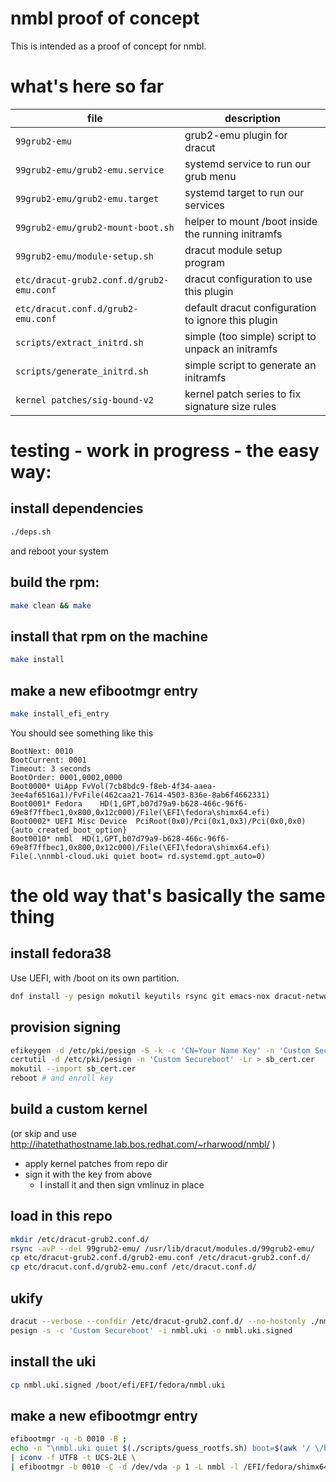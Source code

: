 # nmbl proof of concept

This is intended as a proof of concept for nmbl.

# what's here so far

| file | description |
|--|--|
| `99grub2-emu` | grub2-emu plugin for dracut |
| `99grub2-emu/grub2-emu.service` | systemd service to run our grub menu |
| `99grub2-emu/grub2-emu.target` | systemd target to run our services |
| `99grub2-emu/grub2-mount-boot.sh` | helper to mount /boot inside the running initramfs |
| `99grub2-emu/module-setup.sh` | dracut module setup program |
| `etc/dracut-grub2.conf.d/grub2-emu.conf` | dracut configuration to use this plugin |
| `etc/dracut.conf.d/grub2-emu.conf` | default dracut configuration to ignore this plugin |
| `scripts/extract_initrd.sh` | simple (too simple) script to unpack an initramfs |
| `scripts/generate_initrd.sh` | simple script to generate an initramfs |
| `kernel patches/sig-bound-v2` | kernel patch series to fix signature size rules |

# testing - work in progress - the easy way:


## install dependencies
```bash
./deps.sh
```
and reboot your system

## build the rpm:
```bash
make clean && make
```

## install that rpm on the machine
```bash
make install
```

## make a new efibootmgr entry
```bash
make install_efi_entry
```

You should see something like this

```shell
BootNext: 0010
BootCurrent: 0001
Timeout: 3 seconds
BootOrder: 0001,0002,0000
Boot0000* UiApp	FvVol(7cb8bdc9-f8eb-4f34-aaea-3ee4af6516a1)/FvFile(462caa21-7614-4503-836e-8ab6f4662331)
Boot0001* Fedora	HD(1,GPT,b07d79a9-b628-466c-96f6-69e8f7ffbec1,0x800,0x12c000)/File(\EFI\fedora\shimx64.efi)
Boot0002* UEFI Misc Device	PciRoot(0x0)/Pci(0x1,0x3)/Pci(0x0,0x0){auto_created_boot_option}
Boot0010* nmbl	HD(1,GPT,b07d79a9-b628-466c-96f6-69e8f7ffbec1,0x800,0x12c000)/File(\EFI\fedora\shimx64.efi) File(.\nnmbl-cloud.uki quiet boot= rd.systemd.gpt_auto=0)
```

# the old way that's basically the same thing

## install fedora38
Use UEFI, with /boot on its own partition.
  ```bash
  dnf install -y pesign mokutil keyutils rsync git emacs-nox dracut-network grub2-emu binutils systemd-ukify systemd-boot-unsigned systemd-networkd kexec-tools btrfs-progs lvm2
  ```

## provision signing
```bash
efikeygen -d /etc/pki/pesign -S -k -c 'CN=Your Name Key' -n 'Custom Secureboot'
certutil -d /etc/pki/pesign -n 'Custom Secureboot' -Lr > sb_cert.cer
mokutil --import sb_cert.cer
reboot # and enroll key
```

## build a custom kernel
(or skip and use http://ihatethathostname.lab.bos.redhat.com/~rharwood/nmbl/ )

- apply kernel patches from repo dir
- sign it with the key from above
  - I install it and then sign vmlinuz in place

## load in this repo
```bash
mkdir /etc/dracut-grub2.conf.d/
rsync -avP --del 99grub2-emu/ /usr/lib/dracut/modules.d/99grub2-emu/
cp etc/dracut-grub2.conf.d/grub2-emu.conf /etc/dracut-grub2.conf.d/
cp etc/dracut.conf.d/grub2-emu.conf /etc/dracut.conf.d/
```

## ukify
```bash
dracut --verbose --confdir /etc/dracut-grub2.conf.d/ --no-hostonly ./nmbl.uki 6.3.0-0.rc2.89f5349e0673.24.test.fc38.x86_64 --uefi --xz
pesign -s -c 'Custom Secureboot' -i nmbl.uki -o nmbl.uki.signed
```

## install the uki
```bash
cp nmbl.uki.signed /boot/efi/EFI/fedora/nmbl.uki
```

## make a new efibootmgr entry
```bash
efibootmgr -q -b 0010 -B ;
echo -n "\nmbl.uki quiet $(./scripts/guess_rootfs.sh) boot=$(awk '/ \/boot / {print $1}' /etc/fstab) rd.systemd.gpt_auto=0" \
| iconv -f UTF8 -t UCS-2LE \
| efibootmgr -b 0010 -C -d /dev/vda -p 1 -L nmbl -l /EFI/fedora/shimx64.efi -@ - -n 0010
```
